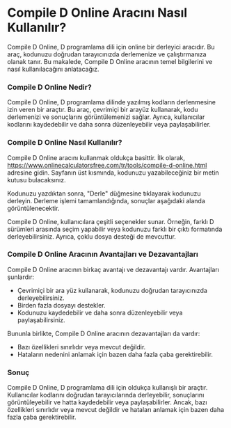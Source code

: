Compile D Online Aracını Nasıl Kullanılır?
==========================================

Compile D Online, D programlama dili için online bir derleyici aracıdır. Bu araç, kodunuzu doğrudan tarayıcınızda derlemenize ve çalıştırmanıza olanak tanır. Bu makalede, Compile D Online aracının temel bilgilerini ve nasıl kullanılacağını anlatacağız.

### Compile D Online Nedir?

Compile D Online, D programlama dilinde yazılmış kodların derlenmesine izin veren bir araçtır. Bu araç, çevrimiçi bir arayüz kullanarak, kodu derlemenizi ve sonuçlarını görüntülemenizi sağlar. Ayrıca, kullanıcılar kodlarını kaydedebilir ve daha sonra düzenleyebilir veya paylaşabilirler.

### Compile D Online Nasıl Kullanılır?

Compile D Online aracını kullanmak oldukça basittir. İlk olarak, <https://www.onlinecalculatorsfree.com/tr/tools/compile-d-online.html> adresine gidin. Sayfanın üst kısmında, kodunuzu yazabileceğiniz bir metin kutusu bulacaksınız.

Kodunuzu yazdıktan sonra, "Derle" düğmesine tıklayarak kodunuzu derleyin. Derleme işlemi tamamlandığında, sonuçlar aşağıdaki alanda görüntülenecektir.

Compile D Online, kullanıcılara çeşitli seçenekler sunar. Örneğin, farklı D sürümleri arasında seçim yapabilir veya kodunuzu farklı bir çıktı formatında derleyebilirsiniz. Ayrıca, çoklu dosya desteği de mevcuttur.

### Compile D Online Aracının Avantajları ve Dezavantajları

Compile D Online aracının birkaç avantajı ve dezavantajı vardır. Avantajları şunlardır:

- Çevrimiçi bir ara yüz kullanarak, kodunuzu doğrudan tarayıcınızda derleyebilirsiniz.
- Birden fazla dosyayı destekler.
- Kodunuzu kaydedebilir ve daha sonra düzenleyebilir veya paylaşabilirsiniz.

Bununla birlikte, Compile D Online aracının dezavantajları da vardır:

- Bazı özellikleri sınırlıdır veya mevcut değildir.
- Hataların nedenini anlamak için bazen daha fazla çaba gerektirebilir.

### Sonuç

Compile D Online, D programlama dili için oldukça kullanışlı bir araçtır. Kullanıcılar kodlarını doğrudan tarayıcılarında derleyebilir, sonuçlarını görüntüleyebilir ve hatta kaydedebilir veya paylaşabilirler. Ancak, bazı özellikleri sınırlıdır veya mevcut değildir ve hataları anlamak için bazen daha fazla çaba gerektirebilir.